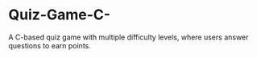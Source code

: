 # Quiz-Game-C-
A C-based quiz game with multiple difficulty levels, where users answer questions to earn points.
